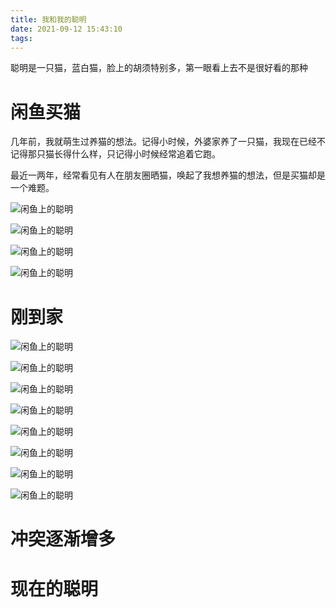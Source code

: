 ```yaml
---
title: 我和我的聪明
date: 2021-09-12 15:43:10
tags:
---
```


聪明是一只猫，蓝白猫，脸上的胡须特别多，第一眼看上去不是很好看的那种

# 闲鱼买猫

几年前，我就萌生过养猫的想法。记得小时候，外婆家养了一只猫，我现在已经不记得那只猫长得什么样，只记得小时候经常追着它跑。

最近一两年，经常看见有人在朋友圈晒猫，唤起了我想养猫的想法，但是买猫却是一个难题。

![闲鱼上的聪明](IMG_0657.JPG)

![闲鱼上的聪明](IMG_0658.JPG)

![闲鱼上的聪明](IMG_0659.JPG)

![闲鱼上的聪明](IMG_0216.jpeg)


# 刚到家

![闲鱼上的聪明](IMG_0160.jpeg)

![闲鱼上的聪明](IMG_0661.jpeg)

![闲鱼上的聪明](IMG_0662.jpeg)

![闲鱼上的聪明](IMG_0663.jpeg)

![闲鱼上的聪明](IMG_0190.jpeg)

![闲鱼上的聪明](IMG_0191.jpeg)

![闲鱼上的聪明](IMG_0192.jpeg)

![闲鱼上的聪明](IMG_0193.jpeg)



# 冲突逐渐增多

# 现在的聪明